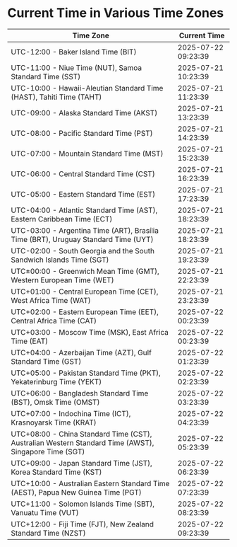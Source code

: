 # Current Time in Various Time Zones

| Time Zone | Current Time |
|-----------|--------------|
| UTC-12:00 - Baker Island Time (BIT) | 2025-07-22 09:23:39 |
| UTC-11:00 - Niue Time (NUT), Samoa Standard Time (SST) | 2025-07-21 10:23:39 |
| UTC-10:00 - Hawaii-Aleutian Standard Time (HAST), Tahiti Time (TAHT) | 2025-07-21 11:23:39 |
| UTC-09:00 - Alaska Standard Time (AKST) | 2025-07-21 13:23:39 |
| UTC-08:00 - Pacific Standard Time (PST) | 2025-07-21 14:23:39 |
| UTC-07:00 - Mountain Standard Time (MST) | 2025-07-21 15:23:39 |
| UTC-06:00 - Central Standard Time (CST) | 2025-07-21 16:23:39 |
| UTC-05:00 - Eastern Standard Time (EST) | 2025-07-21 17:23:39 |
| UTC-04:00 - Atlantic Standard Time (AST), Eastern Caribbean Time (ECT) | 2025-07-21 18:23:39 |
| UTC-03:00 - Argentina Time (ART), Brasília Time (BRT), Uruguay Standard Time (UYT) | 2025-07-21 18:23:39 |
| UTC-02:00 - South Georgia and the South Sandwich Islands Time (SGT) | 2025-07-21 19:23:39 |
| UTC±00:00 - Greenwich Mean Time (GMT), Western European Time (WET) | 2025-07-21 22:23:39 |
| UTC+01:00 - Central European Time (CET), West Africa Time (WAT) | 2025-07-21 23:23:39 |
| UTC+02:00 - Eastern European Time (EET), Central Africa Time (CAT) | 2025-07-22 00:23:39 |
| UTC+03:00 - Moscow Time (MSK), East Africa Time (EAT) | 2025-07-22 00:23:39 |
| UTC+04:00 - Azerbaijan Time (AZT), Gulf Standard Time (GST) | 2025-07-22 01:23:39 |
| UTC+05:00 - Pakistan Standard Time (PKT), Yekaterinburg Time (YEKT) | 2025-07-22 02:23:39 |
| UTC+06:00 - Bangladesh Standard Time (BST), Omsk Time (OMST) | 2025-07-22 03:23:39 |
| UTC+07:00 - Indochina Time (ICT), Krasnoyarsk Time (KRAT) | 2025-07-22 04:23:39 |
| UTC+08:00 - China Standard Time (CST), Australian Western Standard Time (AWST), Singapore Time (SGT) | 2025-07-22 05:23:39 |
| UTC+09:00 - Japan Standard Time (JST), Korea Standard Time (KST) | 2025-07-22 06:23:39 |
| UTC+10:00 - Australian Eastern Standard Time (AEST), Papua New Guinea Time (PGT) | 2025-07-22 07:23:39 |
| UTC+11:00 - Solomon Islands Time (SBT), Vanuatu Time (VUT) | 2025-07-22 08:23:39 |
| UTC+12:00 - Fiji Time (FJT), New Zealand Standard Time (NZST) | 2025-07-22 09:23:39 |
